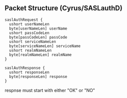 ## Packet Structure (Cyrus/SASLauthD)

```
saslAuthRequest {
  ushort userNameLen
  byte[userNameLen] userName
  ushort passCodeLen
  byte[passCodeLen] passCode
  ushort serviceNameLen
  byte[serviceNameLen] serviceName
  ushort realmNameLen
  byte[realmNameLen] realmName
}

saslAuthResponse {
  ushort responseLen
  byte[responseLen] response
}
```

respnse must start with either "OK" or "NO"
